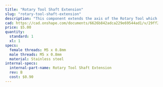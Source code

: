```yaml
---
title: "Rotary Tool Shaft Extension"
slug: "rotary-tool-shaft-extension"
description: "This component extends the axis of the Rotary Tool which may be useful when configured significantly off-plumb."
cad: https://cad.onshape.com/documents/6626b842adca229e69544ad1/v/29ff27176ad028c3b865f257/e/0973f1586e37e6962d81303f
price: $5.00
quantity:
  standard: 1
  xl: 1
specs:
  female threads: M5 x 0.8mm
  male threads: M5 x 0.8mm
  material: Stainless steel
internal-specs:
  internal-part-name: Rotary Tool Shaft Extension
  rev: B
  cost: $0.90
---
```


